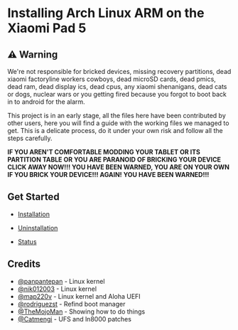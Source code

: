 # Installing Arch Linux ARM on the Xiaomi Pad 5

## ⚠️ Warning

We're not responsible for bricked devices, missing recovery partitions, dead xiaomi factoryline workers cowboys, dead microSD cards, dead pmics, dead ram, dead display ics, dead cpus, any xiaomi shenanigans, dead cats or dogs, nuclear wars or you getting fired because you forgot to boot back in to android for the alarm.

This project is in an early stage, all the files here have been contributed by other users, here you will find a guide with the working files we managed to get. This is a delicate process, do it under your own risk and follow all the steps carefully.

**IF YOU AREN'T COMFORTABLE MODDING YOUR TABLET OR ITS PARTITION TABLE OR YOU ARE PARANOID OF BRICKING YOUR DEVICE CLICK AWAY NOW!!! YOU HAVE BEEN WARNED, YOU ARE ON YOUR OWN IF YOU BRICK YOUR DEVICE!!! AGAIN! YOU HAVE BEEN WARNED!!!**

## Get Started

- [Installation](guide/English/install.md)

- [Uninstallation](guide/English/uninstall.md)

- [Status](guide/English/status.md)

## Credits

- [@panpantepan](https://gitlab.com/panpanpanpan) - Linux kernel
- [@nik012003](https://gitlab.com/guerrera.nicola) - Linux kernel
- [@map220v](https://github.com/map220v) - Linux kernel and Aloha UEFI
- [@rodriguezst](https://github.com/rodriguezst) - Refind boot manager
- [@TheMojoMan](https://github.com/themojoman) - Showing how to do things
- [@Catmengi](https://github.com/catmengi) - UFS and ln8000 patches
